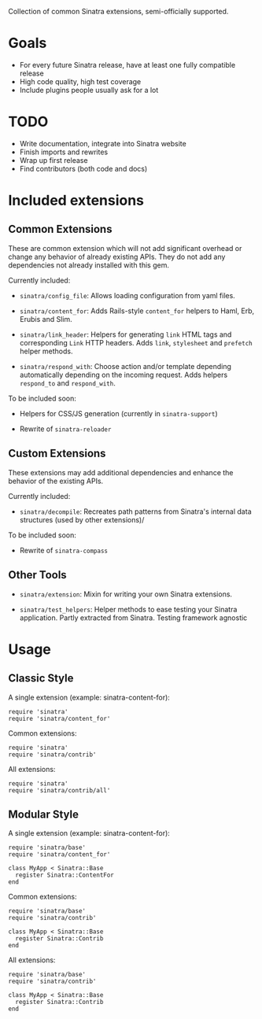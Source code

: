 Collection of common Sinatra extensions, semi-officially supported.

# Goals

* For every future Sinatra release, have at least one fully compatible release
* High code quality, high test coverage
* Include plugins people usually ask for a lot

# TODO

* Write documentation, integrate into Sinatra website
* Finish imports and rewrites
* Wrap up first release
* Find contributors (both code and docs)

# Included extensions

## Common Extensions

These are common extension which will not add significant overhead or change any
behavior of already existing APIs. They do not add any dependencies not already
installed with this gem.

Currently included:

* `sinatra/config_file`: Allows loading configuration from yaml files.

* `sinatra/content_for`: Adds Rails-style `content_for` helpers to Haml, Erb,
  Erubis and Slim.


* `sinatra/link_header`: Helpers for generating `link` HTML tags and
  corresponding `Link` HTTP headers. Adds `link`, `stylesheet` and `prefetch`
  helper methods.

* `sinatra/respond_with`: Choose action and/or template depending automatically
  depending on the incoming request. Adds helpers `respond_to` and
  `respond_with`.


To be included soon:

* Helpers for CSS/JS generation (currently in `sinatra-support`)

* Rewrite of `sinatra-reloader`

## Custom Extensions

These extensions may add additional dependencies and enhance the behavior of the
existing APIs.

Currently included:

* `sinatra/decompile`: Recreates path patterns from Sinatra's internal data
  structures (used by other extensions)/

To be included soon:

* Rewrite of `sinatra-compass`

## Other Tools

* `sinatra/extension`: Mixin for writing your own Sinatra extensions.

* `sinatra/test_helpers`: Helper methods to ease testing your Sinatra
  application. Partly extracted from Sinatra. Testing framework agnostic

# Usage

## Classic Style

A single extension (example: sinatra-content-for):

    require 'sinatra'
    require 'sinatra/content_for'

Common extensions:

    require 'sinatra'
    require 'sinatra/contrib'

All extensions:

    require 'sinatra'
    require 'sinatra/contrib/all'

## Modular Style

A single extension (example: sinatra-content-for):

    require 'sinatra/base'
    require 'sinatra/content_for'
    
    class MyApp < Sinatra::Base
      register Sinatra::ContentFor
    end

Common extensions:

    require 'sinatra/base'
    require 'sinatra/contrib'
    
    class MyApp < Sinatra::Base
      register Sinatra::Contrib
    end

All extensions:

    require 'sinatra/base'
    require 'sinatra/contrib'
    
    class MyApp < Sinatra::Base
      register Sinatra::Contrib
    end
